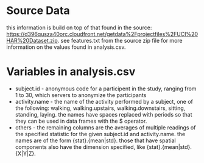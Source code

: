 # Source Data
this information is build on top of that found in the source:  https://d396qusza40orc.cloudfront.net/getdata%2Fprojectfiles%2FUCI%20HAR%20Dataset.zip. see features.txt from the source zip file for more information on the values found in analysis.csv.


# Variables in analysis.csv
* subject.id - anonymous code for a participent in the study, ranging from 1 to 30, which servers to anonymize the participants
* activity.name - the name of the activity performed by a subject, one of the following: walking, walking.upstairs, walking.downstairs, sitting, standing, laying. the names have spaces replaced with periods so that they can be used in data frames with the $ operator.
* others - the remaining columns are the averages of multiple readings of the specified statistic for the given subject.id and activity.name. the names are of the form {stat}.{mean|std}. those that have spatial components also have the dimension specified, like {stat}.{mean|std}.{X|Y|Z}.
